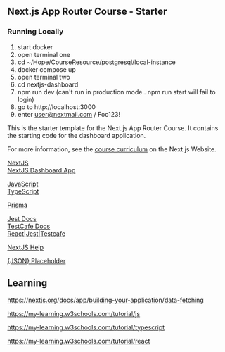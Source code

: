 ## Next.js App Router Course - Starter

### Running Locally

1. start docker
2. open terminal one
3. cd ~/Hope/CourseResource/postgresql/local-instance
4. docker compose up
5. open terminal two
6. cd nextjs-dashboard
7. npm run dev (can't run in production mode.. npm run start will fail to login)
8. go to http://localhost:3000
9. enter user@nextmail.com / Foo123!

This is the starter template for the Next.js App Router Course. It contains the starting code for the dashboard application.

For more information, see the [course curriculum](https://nextjs.org/learn) on the Next.js Website.

[NextJS](https://nextjs.org/docs/app/building-your-application)<br>
[NextJS Dashboard App](https://nextjs.org/learn/dashboard-app)<br>

[JavaScript](https://www.w3schools.com/js/js_output.asp)<br>
[TypeScript](https://www.w3schools.com/typescript/index.php)<br>

[Prisma](https://www.prisma.io/docs/orm/prisma-client/queries/relation-queries)<br>

[Jest Docs](https://jestjs.io/docs/getting-started)<br>
[TestCafe Docs](https://testcafe.io/documentation/402635/guides/overview/getting-started)<br>
[React|Jest|Testcafe](https://medium.com/@merrittbret9/adding-testcafe-to-react-typescript-jest-project-89d4d62f1b18)<br>

[NextJS Help](https://github.com/vercel/next.js/discussions)

[{JSON} Placeholder](https://jsonplaceholder.typicode.com/)

## Learning

https://nextjs.org/docs/app/building-your-application/data-fetching

https://my-learning.w3schools.com/tutorial/js

https://my-learning.w3schools.com/tutorial/typescript

https://my-learning.w3schools.com/tutorial/react

